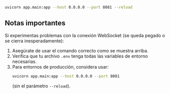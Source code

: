 ```bash
uvicorn app.main:app --host 0.0.0.0 --port 8081 --reload
```

## Notas importantes

Si experimentas problemas con la conexión WebSocket (se queda pegado o se cierra inesperadamente):

1. Asegúrate de usar el comando correcto como se muestra arriba.
2. Verifica que tu archivo `.env` tenga todas las variables de entorno necesarias.
3. Para entornos de producción, considera usar:
   ```bash
   uvicorn app.main:app --host 0.0.0.0 --port 8081
   ```
   (sin el parámetro `--reload`).
